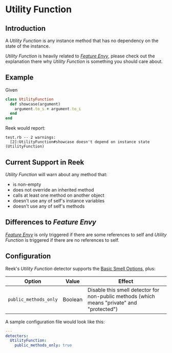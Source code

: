 # Utility Function

## Introduction

A _Utility Function_ is any instance method that has no dependency on the state of the instance.

_Utility Function_ is heavily related to _[Feature Envy](Feature-Envy.md)_, please check out the explanation there why _Utility Function_ is something you should care about.

## Example

Given

```Ruby
class UtilityFunction
  def showcase(argument)
    argument.to_s + argument.to_i
  end
end
```

Reek would report:

```
test.rb -- 2 warnings:
  [2]:UtilityFunction#showcase doesn't depend on instance state (UtilityFunction)
```

## Current Support in Reek

_Utility Function_ will warn about any method that:

* is non-empty
* does not override an inherited method
* calls at least one method on another object
* doesn't use any of self's instance variables
* doesn't use any of self's methods

## Differences to _Feature Envy_

_[Feature Envy](Feature-Envy.md)_ is only triggered if there are some references to self and _Utility Function_ is triggered if there are no references to self.

## Configuration

Reek's _Utility Function_ detector supports the [Basic Smell Options](Basic-Smell-Options.md), plus:

| Option                | Value       | Effect  |
| ----------------------|-------------|---------|
| `public_methods_only` | Boolean | Disable this smell detector for non-public methods (which means "private" and "protected") |

A sample configuration file would look like this:

```Yaml
---
detectors:
  UtilityFunction:
    public_methods_only: true
```
